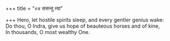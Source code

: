 +++
title = "०४ ससन्तु त्या"

+++
Hero, let hostile spirits sleep, and every gentler genius wake:  
     Do thou, O Indra, give us hope of beauteous horses and of kine,  
     In thousands, O most wealthy One.